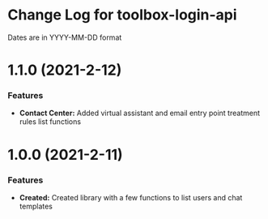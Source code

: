 # Change Log for toolbox-login-api

Dates are in YYYY-MM-DD format

# 1.1.0 (2021-2-12)

### Features

* **Contact Center:** Added virtual assistant and email entry point treatment rules list functions


# 1.0.0 (2021-2-11)

### Features

* **Created:** Created library with a few functions to list users and chat templates